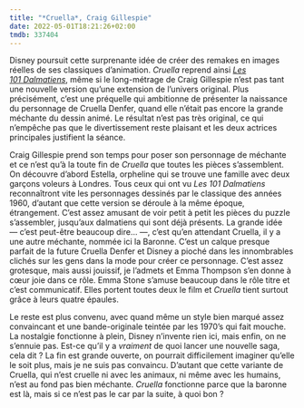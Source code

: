 ```yaml
---
title: "*Cruella*, Craig Gillespie"
date: 2022-05-01T18:21:26+02:00
tmdb: 337404 
---
```


Disney poursuit cette surprenante idée de créer des remakes en images réelles de ses classiques d’animation. *Cruella* reprend ainsi [*Les 101 Dalmatiens*](https://voiretmanger.fr/101-dalmatiens-geronimi-luske-reitherman/), même si le long-métrage de Craig Gillespie n’est pas tant une nouvelle version qu’une extension de l’univers original. Plus précisément, c’est une préquelle qui ambitionne de présenter la naissance du personnage de Cruella Denfer, quand elle n’était pas encore la grande méchante du dessin animé. Le résultat n’est pas très original, ce qui n’empêche pas que le divertissement reste plaisant et les deux actrices principales justifient la séance.

Craig Gillespie prend son temps pour poser son personnage de méchante et ce n’est qu’à la toute fin de *Cruella* que toutes les pièces s’assemblent. On découvre d’abord Estella, orpheline qui se trouve une famille avec deux garçons voleurs à Londres. Tous ceux qui ont vu *Les 101 Dalmatiens* reconnaîtront vite les personnages dessinés par le classique des années 1960, d’autant que cette version se déroule à la même époque, étrangement. C’est assez amusant de voir petit à petit les pièces du puzzle s’assembler, jusqu’aux dalmatiens qui sont déjà présents. La grande idée — c’est peut-être beaucoup dire… —, c’est qu’en attendant Cruella, il y a une autre méchante, nommée ici la Baronne. C’est un calque presque parfait de la future Cruella Denfer et Disney a pioché dans les innombrables clichés sur les gens dans la mode pour créer ce personnage. C’est assez grotesque, mais aussi jouissif, je l’admets et Emma Thompson s’en donne à cœur joie dans ce rôle. Emma Stone s’amuse beaucoup dans le rôle titre et c’est communicatif. Elles portent toutes deux le film et *Cruella* tient surtout grâce à leurs quatre épaules.

Le reste est plus convenu, avec quand même un style bien marqué assez convaincant et une bande-originale teintée par les 1970’s qui fait mouche. La nostalgie fonctionne à plein, Disney n’invente rien ici, mais enfin, on ne s’ennuie pas. Est-ce qu’il y a *vraiment* de quoi lancer une nouvelle saga, cela dit ? La fin est grande ouverte, on pourrait difficilement imaginer qu’elle le soit plus, mais je ne suis pas convaincu. D’autant que cette variante de Cruella, qui n’est cruelle ni avec les animaux, ni même avec les humains, n’est au fond pas bien méchante. *Cruella* fonctionne parce que la baronne est là, mais si ce n’est pas le car par la suite, à quoi bon ?
